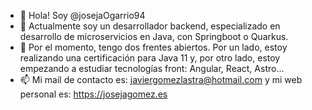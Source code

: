 - 👋 Hola! Soy @josejaOgarrio94
- 👀 Actualmente soy un desarrollador backend, especializado en desarrollo de microservicios en Java, con Springboot o Quarkus.
- 🌱 Por el momento, tengo dos frentes abiertos. Por un lado, estoy realizando una certificación para Java 11 y, por otro lado, estoy empezando a estudiar tecnologías front: Angular, React, Astro...
- 📫 Mi mail de contacto es: javiergomezlastra@hotmail.com y mi web personal es: https://josejagomez.es

<!---
josejaOgarrio94/josejaOgarrio94 is a ✨ special ✨ repository because its `README.md` (this file) appears on your GitHub profile.
You can click the Preview link to take a look at your changes.
--->
